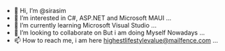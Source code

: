- 👋 Hi, I’m @sirasim
- 👀 I’m interested in C#, ASP.NET and Microsoft MAUI ...
- 🌱 I’m currently learning Microsoft Visual Studio ...
- 💞️ I’m looking to collaborate on But i am doing Myself Nowadays ...
- 📫 How to reach me, i am here highestlifestylevalue@mailfence.com ...

<!---
sirasim/sirasim is a ✨ special ✨ repository because its `README.md` (this file) appears on your GitHub profile.
You can click the Preview link to take a look at your changes.
--->
